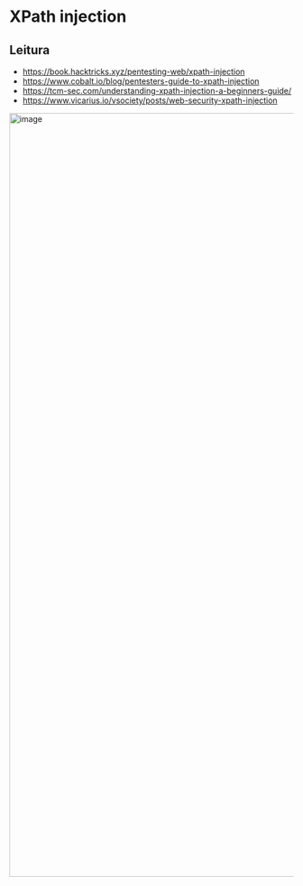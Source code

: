 # XPath injection

## Leitura
- https://book.hacktricks.xyz/pentesting-web/xpath-injection
- https://www.cobalt.io/blog/pentesters-guide-to-xpath-injection
- https://tcm-sec.com/understanding-xpath-injection-a-beginners-guide/
- https://www.vicarius.io/vsociety/posts/web-security-xpath-injection


<img width="1353" alt="image" src="https://github.com/rayanepimentel/InfoSec-iniciante/assets/37915359/187fca73-1ff5-4c99-aea9-15469a416d74">
